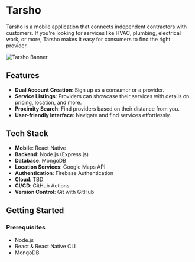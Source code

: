 # Tarsho

Tarsho is a mobile application that connects independent contractors with customers. If you're looking for services like HVAC, plumbing, electrical work, or more, Tarsho makes it easy for consumers to find the right provider.

![Tarsho Banner](path/to/banner_image.png)

## Features

- **Dual Account Creation**: Sign up as a consumer or a provider.
- **Service Listings**: Providers can showcase their services with details on pricing, location, and more.
- **Proximity Search**: Find providers based on their distance from you.
- **User-friendly Interface**: Navigate and find services effortlessly.

## Tech Stack

- **Mobile**: React Native
- **Backend**: Node.js (Express.js)
- **Database**: MongoDB
- **Location Services**: Google Maps API
- **Authentication**: Firebase Authentication
- **Cloud**: TBD
- **CI/CD**: GitHub Actions
- **Version Control**: Git with GitHub

## Getting Started

### Prerequisites

- Node.js
- React & React Native CLI
- MongoDB


